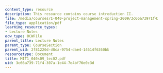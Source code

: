 ```yaml
---
content_type: resource
description: This resource contains course introduction II.
file: /media/courses/1-040-project-management-spring-2009/3c66a73971f4307a1e447e4bf76e0c3d_MIT1_040s09_lec02.pdf
file_type: application/pdf
learning_resource_types:
- Lecture Notes
ocw_type: OCWFile
parent_title: Lecture Notes
parent_type: CourseSection
parent_uid: 2f81220d-d8ca-9754-dae4-14614f6360bb
resourcetype: Document
title: MIT1_040s09_lec02.pdf
uid: 3c66a739-71f4-307a-1e44-7e4bf76e0c3d
---
```

